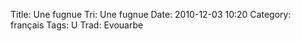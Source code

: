 Title: Une fugnue
 Tri: Une fugnue
 Date: 2010-12-03 10:20
 Category: français
 Tags: U
 Trad: Evouarbe
 